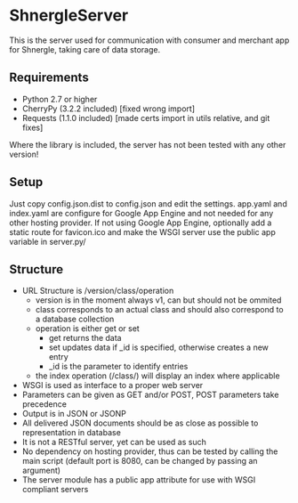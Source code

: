 ShnergleServer
==============

This is the server used for communication with consumer and merchant app for Shnergle, taking care of data storage.

Requirements
------------

 * Python 2.7 or higher
 * CherryPy (3.2.2 included) [fixed wrong import]
 * Requests (1.1.0 included) [made certs import in utils relative, and git fixes]

Where the library is included, the server has not been tested with any other version!


Setup
-----

Just copy config.json.dist to config.json and edit the settings.
app.yaml and index.yaml are configure for Google App Engine and not needed for any other hosting provider.
If not using Google App Engine, optionally add a static route for favicon.ico and make the WSGI server use the public app variable in server.py/


Structure
---------
 
 * URL Structure is /version/class/operation
   * version is in the moment always v1, can but should not be ommited
   * class corresponds to an actual class and should also correspond to a database collection
   * operation is either get or set
     * get returns the data
     * set updates data if _id is specified, otherwise creates a new entry
	 * _id is the parameter to identify entries
   * the index operation (/class/) will display an index where applicable
 * WSGI is used as interface to a proper web server
 * Parameters can be given as GET and/or POST, POST parameters take precedence
 * Output is in JSON or JSONP
 * All delivered JSON documents should be as close as possible to representation in database
 * It is not a RESTful server, yet can be used as such
 * No dependency on hosting provider, thus can be tested by calling the main script (default port is 8080, can be changed by passing an argument)
 * The server module has a public app attribute for use with WSGI compliant servers
